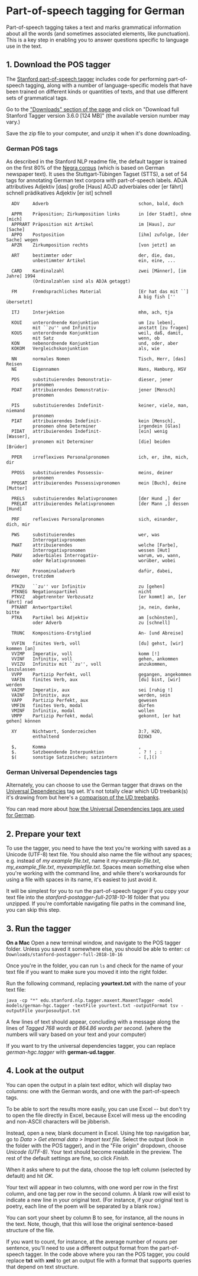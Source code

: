# Part-of-speech tagging for German
Part-of-speech tagging takes a text and marks grammatical information about all the words (and sometimes associated elements, like punctuation). This is a key step in enabling you to answer questions specific to language use in the text.

## 1. Download the POS tagger
The [Stanford part-of-speech tagger](https://nlp.stanford.edu/static/software/tagger.shtml) includes code for performing part-of-speech tagging, along with a number of language-specific models that have been trained on different kinds or quantities of texts, and that use different sets of grammatical tags.

Go to the ["Downloads" section of the page](https://nlp.stanford.edu/static/software/tagger.shtml#Download) and click on "Download full Stanford Tagger version 3.6.0 [124 MB]" (the available version number may vary.)

Save the zip file to your computer, and unzip it when it's done downloading.

### German POS tags
As described in the Stanford NLP readme file, the default tagger is trained on the first 80% of the [Negra corpus](http://www.coli.uni-saarland.de/projects/sfb378/negra-corpus/negra-corpus.html) (which is based on German newspaper text). It uses the Stuttgart-Tübingen Tagset (STTS), a set of 54 tags for annotating German text corpora with part-of-speech labels.
	  ADJA    attributives Adjektiv                   [das] große [Haus]
      ADJD    adverbiales oder                        [er fährt] schnell
              prädikatives Adjektiv                   [er ist] schnell

      ADV     Adverb                                  schon, bald, doch

      APPR    Präposition; Zirkumposition links       in [der Stadt], ohne [mich]
      APPRART Präposition mit Artikel                 im [Haus], zur [Sache]
      APPO    Postposition                            [ihm] zufolge, [der Sache] wegen
      APZR    Zirkumposition rechts                   [von jetzt] an

      ART     bestimmter oder                         der, die, das,
              unbestimmter Artikel                    ein, eine, ...

      CARD    Kardinalzahl                            zwei [Männer], [im Jahre] 1994
              (Ordinalzahlen sind als ADJA getaggt)

      FM      Fremdsprachliches Material              [Er hat das mit ``]
                                                      A big fish ['' übersetzt]

      ITJ     Interjektion                            mhm, ach, tja

      KOUI    unterordnende Konjunktion               um [zu leben],
              mit ``zu'' und Infinitiv                anstatt [zu fragen]
      KOUS    unterordnende Konjunktion               weil, daß, damit,
              mit Satz                                wenn, ob
      KON     nebenordnende Konjunktion               und, oder, aber
      KOKOM   Vergleichskonjunktion                   als, wie

      NN      normales Nomen                          Tisch, Herr, [das] Reisen
      NE      Eigennamen                              Hans, Hamburg, HSV

      PDS     substituierendes Demonstrativ-          dieser, jener
              pronomen
      PDAT    attribuierendes Demonstrativ-           jener [Mensch]
              pronomen

      PIS     substituierendes Indefinit-             keiner, viele, man, niemand
              pronomen
      PIAT    attribuierendes Indefinit-              kein [Mensch],
              pronomen ohne Determiner                irgendein [Glas]
      PIDAT   attribuierendes Indefinit-              [ein] wenig [Wasser],
              pronomen mit Determiner                 [die] beiden [Brüder]

      PPER    irreflexives Personalpronomen           ich, er, ihm, mich, dir

      PPOSS   substituierendes Possessiv-             meins, deiner
              pronomen
      PPOSAT  attribuierendes Possessivpronomen       mein [Buch], deine [Mutter]

      PRELS   substituierendes Relativpronomen        [der Hund ,] der
      PRELAT  attribuierendes Relativpronomen         [der Mann ,] dessen [Hund]

      PRF     reflexives Personalpronomen             sich, einander, dich, mir

      PWS     substituierendes                        wer, was
              Interrogativpronomen
      PWAT    attribuierendes                         welche [Farbe],
              Interrogativpronomen                    wessen [Hut]
      PWAV    adverbiales Interrogativ-               warum, wo, wann,
              oder Relativpronomen                    worüber, wobei

      PAV     Pronominaladverb                        dafür, dabei, deswegen, trotzdem

      PTKZU   ``zu'' vor Infinitiv                    zu [gehen]
      PTKNEG  Negationspartikel                       nicht
      PTKVZ   abgetrennter Verbzusatz                 [er kommt] an, [er fährt] rad
      PTKANT  Antwortpartikel                         ja, nein, danke, bitte
      PTKA    Partikel bei Adjektiv                   am [schönsten],
              oder Adverb                             zu [schnell]

      TRUNC   Kompositions-Erstglied                  An- [und Abreise]

      VVFIN   finites Verb, voll                      [du] gehst, [wir] kommen [an]
      VVIMP   Imperativ, voll                         komm [!]
      VVINF   Infinitiv, voll                         gehen, ankommen
      VVIZU   Infinitiv mit ``zu'', voll              anzukommen, loszulassen
      VVPP    Partizip Perfekt, voll                  gegangen, angekommen
      VAFIN   finites Verb, aux                       [du] bist, [wir] werden
      VAIMP   Imperativ, aux                          sei [ruhig !]
      VAINF   Infinitiv, aux                          werden, sein
      VAPP    Partizip Perfekt, aux                   gewesen
      VMFIN   finites Verb, modal                     dürfen
      VMINF   Infinitiv, modal                        wollen
      VMPP    Partizip Perfekt, modal                 gekonnt, [er hat gehen] können

      XY      Nichtwort, Sonderzeichen                3:7, H2O,
              enthaltend                              D2XW3

      $,      Komma                                   ,
      $.      Satzbeendende Interpunktion             . ? ! ; :
      $(      sonstige Satzzeichen; satzintern        - [,]()

### German Universal Dependencies tags
Alternately, you can choose to use the German tagger that draws on the [Universal Dependencies](https://universaldependencies.org/) tag set. It's not totally clear which UD treebank(s) it's drawing from but here's a [comparison of the UD treebanks](https://universaldependencies.org/treebanks/de-comparison.html).

You can read more about [how the Universal Dependencies tags are used for German](https://universaldependencies.org/de/index.html).


## 2. Prepare your text
To use the tagger, you need to have the text you're working with saved as a Unicode (UTF-8) text file. You should also name the file without any spaces; e.g. instead of *my example file.txt*, name it *my-example-file.txt*, *my_example_file.txt*, *myexamplefile.txt*. Spaces mean something else when you're working with the command line, and while there's workarounds for using a file with spaces in its name, it's easiest to just avoid it.

It will be simplest for you to run the part-of-speech tagger if you copy your text file into the _stanford-postagger-full-2018-10-16_ folder that you unzipped. If you're comfortable navigating file paths in the command line, you can skip this step.

## 3. Run the tagger
**On a Mac**
Open a new terminal window, and navigate to the POS tagger folder. Unless you saved it somewhere else, you should be able to enter:
`cd Downloads/stanford-postagger-full-2018-10-16`

Once you're in the folder, you can run `ls` and check for the name of your text file if you want to make sure you moved it into the right folder.

Run the following command, replacing **yourtext.txt** with the name of your text file:

`java -cp "*" edu.stanford.nlp.tagger.maxent.MaxentTagger -model models/german-hgc.tagger -textFile yourtext.txt -outputFormat tsv -outputFile yourposoutput.txt`

A few lines of text should appear, concluding with a message along the lines of *Tagged 768 words at 864.86 words per second.* (where the numbers will vary based on your text and your computer)

If you want to try the universal dependencies tagger, you can replace *german-hgc.tagger* with **german-ud.tagger**.

## 4. Look at the output
You can open the output in a plain text editor, which will display two columns: one with the German words, and one with the part-of-speech tags.

To be able to sort the results more easily, you can use Excel -- but don't try to open the file directly in Excel, because Excel will mess up the encoding and non-ASCII characters will be jibberish.

Instead, open a new, blank document in Excel. Using hte top navigation bar, go to *Data > Get eternal data > Import text file*. Select the output (look in the folder with the POS tagger), and in the "File origin" dropdown, choose *Unicode (UTF-8)*. Your text should become readable in the preview. The rest of the default settings are fine, so click *Finish*.

When it asks where to put the data, choose the top left column (selected by default) and hit *OK*.

Your text will appear in two columns, with one word per row in the first column, and one tag per row in the second column. A blank row will exist to indicate a new line in your original text. (For instance, if your original text is poetry, each line of the poem will be separated by a blank row.)

You can sort your sheet by column B to see, for instance, all the nouns in the text. Note, though, that this will lose the original sentence-based structure of the file.

If you want to count, for instance, at the average number of nouns per sentence, you'll need to use a different output format from the part-of-speech tagger. In the code above where you ran the POS tagger, you could replace **txt** with **xml** to get an output file with a format that supports queries that depend on text structure.

